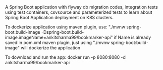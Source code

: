 A Spring Boot application with flyway db migration codes, integration tests using test containers, csvsource and parameterized tests to learn about Spring Boot Application deployment on K8S clusters.

To dockerize application using maven plugin, use: "./mvnw spring-boot:build-image -Dspring-boot.build-image.imageName=ankitsharma99/bookmarker-api"
if Name is already saved in pom.xml maven plugin, just using "./mvnw spring-boot:build-image" will dockerize the application

To download and run the app:
	docker run -p 8080:8080 -d ankitsharma99/bookmarker-api

